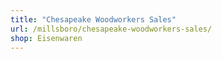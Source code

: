 ```yaml
---
title: "Chesapeake Woodworkers Sales"
url: /millsboro/chesapeake-woodworkers-sales/
shop: Eisenwaren
---
```

